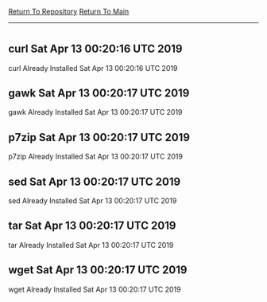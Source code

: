 [Return To Repository](https://github.com/deathbybandaid/piholeparser/)
[Return To Main](https://github.com/deathbybandaid/piholeparser/blob/master/RecentRunLogs/Mainlog.md)
____________________________________
# 
## curl Sat Apr 13 00:20:16 UTC 2019
curl Already Installed Sat Apr 13 00:20:16 UTC 2019
## gawk Sat Apr 13 00:20:17 UTC 2019
gawk Already Installed Sat Apr 13 00:20:17 UTC 2019
## p7zip Sat Apr 13 00:20:17 UTC 2019
p7zip Already Installed Sat Apr 13 00:20:17 UTC 2019
## sed Sat Apr 13 00:20:17 UTC 2019
sed Already Installed Sat Apr 13 00:20:17 UTC 2019
## tar Sat Apr 13 00:20:17 UTC 2019
tar Already Installed Sat Apr 13 00:20:17 UTC 2019
## wget Sat Apr 13 00:20:17 UTC 2019
wget Already Installed Sat Apr 13 00:20:17 UTC 2019
